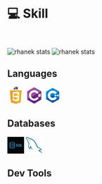 # 💻 Skill
<br /> 

![rhanek stats](https://github-readme-stats.vercel.app/api/top-langs/?username=rhanek&hide_border=true&&count_private=true&count_private=true&layout=compact&langs_count=16&theme=dracula)
![rhanek stats](https://github-readme-stats.vercel.app/api?username=rhanek&show_icons=true&theme=dracula&hide=contribs,prs&cache_secons=1800&hide_border=true&include_all_commits=true&&count_private=true&count_private=true)
## Languages
<p>
  <img  height="38" alingn="left" src="./public/images/JS.png" alt="Js"/>
  <img  height="38" alingn="left" src="./public/images/csharp.png" alt="Html" />
  <img  height="38" alingn="left" src="./public/images/c++.png" alt="Css" />
</p>

## Databases
<p>
  <img  height="38" alingn="left" src="./public/images/sql.jpg" alt="SQL" />
  <img  height="38" alingn="left" src="./public/images/mysql.png" alt="MySQL" />
</p>

## Dev Tools
<p>  
  <img  height="38" alingn="left" src="
